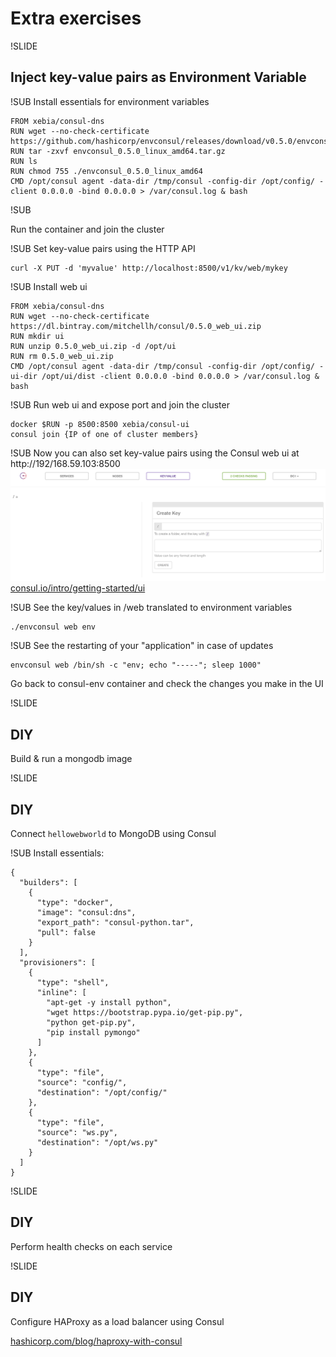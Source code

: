 # Extra exercises

!SLIDE
## Inject key-value pairs as Environment Variable

!SUB
Install essentials for environment variables

```
FROM xebia/consul-dns
RUN wget --no-check-certificate https://github.com/hashicorp/envconsul/releases/download/v0.5.0/envconsul_0.5.0_linux_amd64.tar.gz
RUN tar -zxvf envconsul_0.5.0_linux_amd64.tar.gz
RUN ls
RUN chmod 755 ./envconsul_0.5.0_linux_amd64
CMD /opt/consul agent -data-dir /tmp/consul -config-dir /opt/config/ -client 0.0.0.0 -bind 0.0.0.0 > /var/consul.log & bash
```
!SUB

Run the container and join the cluster

!SUB
Set key-value pairs using the HTTP API
```
curl -X PUT -d 'myvalue' http://localhost:8500/v1/kv/web/mykey
```

!SUB
Install web ui

```
FROM xebia/consul-dns
RUN wget --no-check-certificate https://dl.bintray.com/mitchellh/consul/0.5.0_web_ui.zip
RUN mkdir ui
RUN unzip 0.5.0_web_ui.zip -d /opt/ui
RUN rm 0.5.0_web_ui.zip
CMD /opt/consul agent -data-dir /tmp/consul -config-dir /opt/config/ -ui-dir /opt/ui/dist -client 0.0.0.0 -bind 0.0.0.0 > /var/consul.log & bash
```

!SUB
Run web ui and expose port and join the cluster

```
docker $RUN -p 8500:8500 xebia/consul-ui
consul join {IP of one of cluster members}
```

!SUB
Now you can also set key-value pairs using the Consul web ui at http://192/168.59.103:8500
![Consul web ui](img/consul-webui.png) <!-- .element: class="noborder" -->
[consul.io/intro/getting-started/ui](http://www.consul.io/intro/getting-started/ui.html)


!SUB
See the key/values in /web translated to environment variables
```
./envconsul web env
```

!SUB
See the restarting of your "application" in case of updates
```
envconsul web /bin/sh -c "env; echo "-----"; sleep 1000"
```
Go back to consul-env container and check the changes you make in the UI





!SLIDE
## DIY
Build & run a mongodb image

!SLIDE
## DIY
Connect `hellowebworld` to MongoDB using Consul

!SUB
Install essentials:

```
{
  "builders": [
    {
      "type": "docker",
      "image": "consul:dns",
      "export_path": "consul-python.tar",
      "pull": false
    }
  ],
  "provisioners": [
    {
      "type": "shell",
      "inline": [
        "apt-get -y install python",
        "wget https://bootstrap.pypa.io/get-pip.py",
        "python get-pip.py",
        "pip install pymongo"
      ]
    },
    {
      "type": "file",
      "source": "config/",
      "destination": "/opt/config/"
    },
    {
      "type": "file",
      "source": "ws.py",
      "destination": "/opt/ws.py"
    }
  ]
}
```

!SLIDE
## DIY

Perform health checks on each service

!SLIDE
## DIY

Configure HAProxy as a load balancer using Consul

[hashicorp.com/blog/haproxy-with-consul](http://hashicorp.com/blog/haproxy-with-consul.html)
